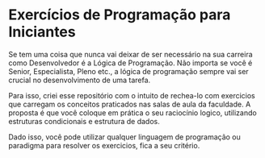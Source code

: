 # Exercícios de Programação para Iniciantes

Se tem uma coisa que nunca vai deixar de ser necessário na sua carreira como Desenvolvedor é a Lógica de Programação. Não importa se você é Senior, Especialista, Pleno etc., a lógica de programação sempre vai ser crucial no desenvolvimento de uma tarefa.

Para isso, criei esse repositório com o intuito de rechea-lo com exercicios que carregam os conceitos praticados nas salas de aula da faculdade. A proposta é que você coloque em prática o seu raciocínio logico, utilizando estruturas condicionais e estrutura de dados.

Dado isso, você pode utilizar qualquer linguagem de programação ou paradigma para resolver os exercicios, fica a seu critério.
